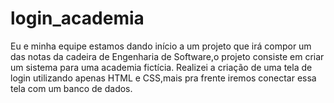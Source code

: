# login_academia
Eu e minha equipe estamos dando início a um projeto que irá compor um das notas da cadeira de Engenharia de Software,o projeto consiste em criar um sistema para uma academia fictícia.    Realizei a criação de uma tela de login utilizando apenas HTML e CSS,mais pra frente iremos conectar essa tela com um banco de dados.
